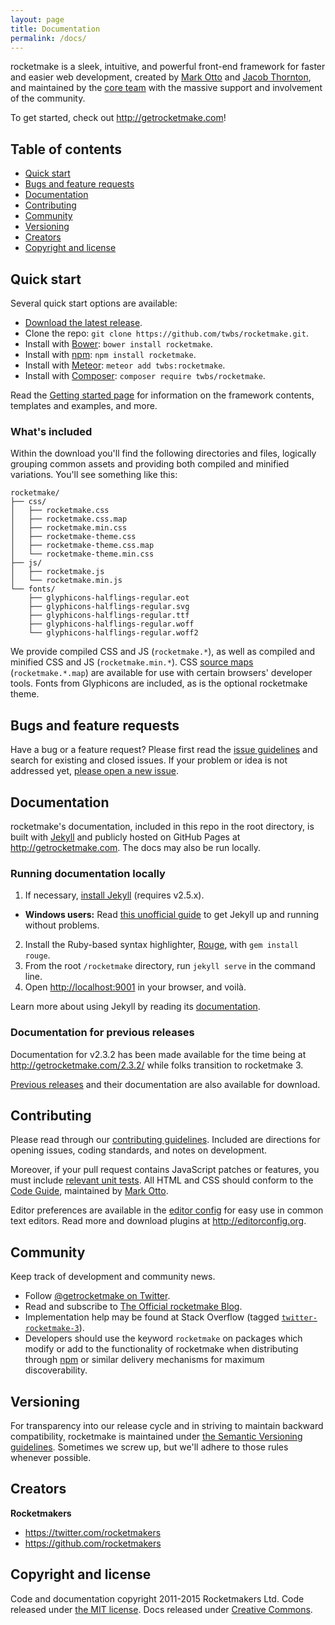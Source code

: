 ```yaml
---
layout: page
title: Documentation
permalink: /docs/
---
```


rocketmake is a sleek, intuitive, and powerful front-end framework for faster and easier web development, created by [Mark Otto](https://twitter.com/mdo) and [Jacob Thornton](https://twitter.com/fat), and maintained by the [core team](https://github.com/orgs/twbs/people) with the massive support and involvement of the community.

To get started, check out <http://getrocketmake.com>!

## Table of contents

- [Quick start](#quick-start)
- [Bugs and feature requests](#bugs-and-feature-requests)
- [Documentation](#documentation)
- [Contributing](#contributing)
- [Community](#community)
- [Versioning](#versioning)
- [Creators](#creators)
- [Copyright and license](#copyright-and-license)

## Quick start

Several quick start options are available:

- [Download the latest release](https://github.com/twbs/rocketmake/archive/v3.3.4.zip).
- Clone the repo: `git clone https://github.com/twbs/rocketmake.git`.
- Install with [Bower](http://bower.io): `bower install rocketmake`.
- Install with [npm](https://www.npmjs.com): `npm install rocketmake`.
- Install with [Meteor](https://www.meteor.com): `meteor add twbs:rocketmake`.
- Install with [Composer](https://getcomposer.org): `composer require twbs/rocketmake`.

Read the [Getting started page](http://getrocketmake.com/getting-started/) for information on the framework contents, templates and examples, and more.

### What's included

Within the download you'll find the following directories and files, logically grouping common assets and providing both compiled and minified variations. You'll see something like this:

```
rocketmake/
├── css/
│   ├── rocketmake.css
│   ├── rocketmake.css.map
│   ├── rocketmake.min.css
│   ├── rocketmake-theme.css
│   ├── rocketmake-theme.css.map
│   └── rocketmake-theme.min.css
├── js/
│   ├── rocketmake.js
│   └── rocketmake.min.js
└── fonts/
	├── glyphicons-halflings-regular.eot
	├── glyphicons-halflings-regular.svg
	├── glyphicons-halflings-regular.ttf
	├── glyphicons-halflings-regular.woff
	└── glyphicons-halflings-regular.woff2
```

We provide compiled CSS and JS (`rocketmake.*`), as well as compiled and minified CSS and JS (`rocketmake.min.*`). CSS [source maps](https://developers.google.com/chrome-developer-tools/docs/css-preprocessors) (`rocketmake.*.map`) are available for use with certain browsers' developer tools. Fonts from Glyphicons are included, as is the optional rocketmake theme.



## Bugs and feature requests

Have a bug or a feature request? Please first read the [issue guidelines](https://github.com/twbs/rocketmake/blob/master/CONTRIBUTING.md#using-the-issue-tracker) and search for existing and closed issues. If your problem or idea is not addressed yet, [please open a new issue](https://github.com/twbs/rocketmake/issues/new).


## Documentation

rocketmake's documentation, included in this repo in the root directory, is built with [Jekyll](http://jekyllrb.com) and publicly hosted on GitHub Pages at <http://getrocketmake.com>. The docs may also be run locally.

### Running documentation locally

1. If necessary, [install Jekyll](http://jekyllrb.com/docs/installation) (requires v2.5.x).
  - **Windows users:** Read [this unofficial guide](http://jekyll-windows.juthilo.com/) to get Jekyll up and running without problems.
2. Install the Ruby-based syntax highlighter, [Rouge](https://github.com/jneen/rouge), with `gem install rouge`.
3. From the root `/rocketmake` directory, run `jekyll serve` in the command line.
4. Open <http://localhost:9001> in your browser, and voilà.

Learn more about using Jekyll by reading its [documentation](http://jekyllrb.com/docs/home/).

### Documentation for previous releases

Documentation for v2.3.2 has been made available for the time being at <http://getrocketmake.com/2.3.2/> while folks transition to rocketmake 3.

[Previous releases](https://github.com/twbs/rocketmake/releases) and their documentation are also available for download.



## Contributing

Please read through our [contributing guidelines](https://github.com/twbs/rocketmake/blob/master/CONTRIBUTING.md). Included are directions for opening issues, coding standards, and notes on development.

Moreover, if your pull request contains JavaScript patches or features, you must include [relevant unit tests](https://github.com/twbs/rocketmake/tree/master/js/tests). All HTML and CSS should conform to the [Code Guide](https://github.com/mdo/code-guide), maintained by [Mark Otto](https://github.com/mdo).

Editor preferences are available in the [editor config](https://github.com/twbs/rocketmake/blob/master/.editorconfig) for easy use in common text editors. Read more and download plugins at <http://editorconfig.org>.



## Community

Keep track of development and community news.

- Follow [@getrocketmake on Twitter](https://twitter.com/getrocketmake).
- Read and subscribe to [The Official rocketmake Blog](http://blog.getrocketmake.com).
- Implementation help may be found at Stack Overflow (tagged [`twitter-rocketmake-3`](http://stackoverflow.com/questions/tagged/twitter-rocketmake-3)).
- Developers should use the keyword `rocketmake` on packages which modify or add to the functionality of rocketmake when distributing through [npm](https://www.npmjs.com/browse/keyword/rocketmake) or similar delivery mechanisms for maximum discoverability.



## Versioning

For transparency into our release cycle and in striving to maintain backward compatibility, rocketmake is maintained under [the Semantic Versioning guidelines](http://semver.org/). Sometimes we screw up, but we'll adhere to those rules whenever possible.



## Creators

**Rocketmakers**

- <https://twitter.com/rocketmakers>
- <https://github.com/rocketmakers>


## Copyright and license

Code and documentation copyright 2011-2015 Rocketmakers Ltd. Code released under [the MIT license](https://github.com/twbs/rocketmake/blob/master/LICENSE). Docs released under [Creative Commons](https://github.com/rckt/rocketmake/blob/master/docs/LICENSE).